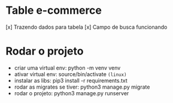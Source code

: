 # Table e-commerce

[x] Trazendo dados para tabela
[x] Campo de busca funcionando

# Rodar o projeto

- criar uma virtual env: python -m venv venv
- ativar virtual env: source/bin/activate `(linux)`
- instalar as libs: pip3 install -r requirements.txt
- rodar as migrates se tiver: python3 manage.py migrate
- rodar o projeto: python3 manage.py runserver